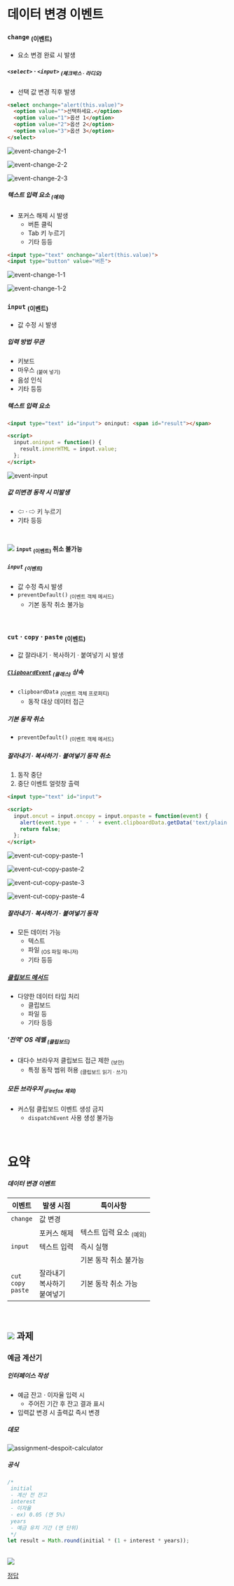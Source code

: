 데이터 변경 이벤트
====

### `change` <sub>(이벤트)</sub>
- 요소 변경 완료 시 발생

##### `<select>` · `<input>` <sub>(체크박스 · 라디오)</sub>
- 선택 값 변경 직후 발생
```html
<select onchange="alert(this.value)">
  <option value="">선택하세요.</option>
  <option value="1">옵션 1</option>
  <option value="2">옵션 2</option>
  <option value="3">옵션 3</option>
</select>
```

![event-change-2-1](../../images/02/04/03/event-change-2-1.png)

![event-change-2-2](../../images/02/04/03/event-change-2-2.png)

![event-change-2-3](../../images/02/04/03/event-change-2-3.png)

##### 텍스트 입력 요소 <sub>(예외)</sub>
- 포커스 해제 시 발생
  - 버튼 클릭
  - Tab 키 누르기
  - 기타 등등
```html
<input type="text" onchange="alert(this.value)">
<input type="button" value="버튼">
```

![event-change-1-1](../../images/02/04/03/event-change-1-1.png)

![event-change-1-2](../../images/02/04/03/event-change-1-2.png)

### `input` <sub>(이벤트)</sub>
- 값 수정 시 발생

##### 입력 방법 무관
- 키보드
- 마우스 <sub>(붙여 넣기)</sub>
- 음성 인식
- 기타 등등

##### 텍스트 입력 요소
```html
<input type="text" id="input"> oninput: <span id="result"></span>

<script>
  input.oninput = function() {
    result.innerHTML = input.value;
  };
</script>
```

![event-input](../../images/02/04/03/event-input.png)

##### 값 미변경 동작 시 미발생
- ⇦ · ⇨ 키 누르기
- 기타 등등

<br />

<img src="../../images/commons/icons/circle-exclamation-solid.svg" /> **`input` <sub>(이벤트)</sub> 취소 불가능**

##### `input` <sub>(이벤트)</sub>
- 값 수정 즉시 발생
- `preventDefault()` <sub>(이벤트 객체 메서드)</sub>
  - 기본 동작 취소 불가능

<br />

### `cut` · `copy` · `paste` <sub>(이벤트)</sub>
- 값 잘라내기 · 복사하기 · 붙여넣기 시 발생

##### [`ClipboardEvent`](https://www.w3.org/TR/clipboard-apis/#clipboard-event-interfaces) <sub>(클래스)</sub> 상속
- `clipboardData` <sub>(이벤트 객체 프로퍼티)</sub>
  - 동작 대상 데이터 접근

##### 기본 동작 취소
- `preventDefault()` <sub>(이벤트 객체 메서드)</sub>

##### 잘라내기 · 복사하기 · 붙여넣기 동작 취소
1. 동작 중단
2. 중단 이벤트 얼럿창 출력
```html
<input type="text" id="input">

<script>
  input.oncut = input.oncopy = input.onpaste = function(event) {
    alert(event.type + ' - ' + event.clipboardData.getData('text/plain'));
    return false;
  };
</script>
```

![event-cut-copy-paste-1](../../images/02/04/03/event-cut-copy-paste-1.png)

![event-cut-copy-paste-2](../../images/02/04/03/event-cut-copy-paste-2.png)

![event-cut-copy-paste-3](../../images/02/04/03/event-cut-copy-paste-3.png)

![event-cut-copy-paste-4](../../images/02/04/03/event-cut-copy-paste-4.png)

##### 잘라내기 · 복사하기 · 붙여넣기 동작
- 모든 데이터 가능
  - 텍스트
  - 파일 <sub>(OS 파일 매니저)</sub>
  - 기타 등등

##### [클립보드 메서드](https://www.w3.org/TR/clipboard-apis/#dfn-datatransfer)
- 다양한 데이터 타입 처리
  - 클립보드
  - 파일 등
  - 기타 등등

##### '전역' OS 레벨 <sub>(클립보드)</sub>
- 대다수 브라우저 클립보드 접근 제한 <sub>(보안)</sub>
  - 특정 동작 범위 허용 <sub>(클립보드 읽기 · 쓰기)</sub>

##### 모든 브라우저 <sub>(Firefox 제외)</sub>
- 커스텀 클립보드 이벤트 생성 금지
  - `dispatchEvent` 사용 생성 불가능

<br />

요약
====

##### 데이터 변경 이벤트

|이벤트|발생 시점|특이사항|
|---|---|---|
|`change`|값 변경||
||포커스 해제|텍스트 입력 요소 <sub>(예외)</sub>|
|`input`|텍스트 입력|즉시 실행|
|||기본 동작 취소 불가능|
|`cut`<br />`copy`<br />`paste`|잘라내기<br />복사하기<br />붙여넣기<br />|기본 동작 취소 가능|

<br />

## <img src="../../images/commons/icons/circle-check-solid.svg" /> 과제

### 예금 계산기

##### 인터페이스 작성
- 예금 잔고 · 이자율 입력 시
  - 주어진 기간 후 잔고 결과 표시
- 입력값 변경 시 출력값 즉시 변경

##### 데모

![assignment-despoit-calculator](../../images/02/04/03/assignment-despoit-calculator.png)

##### 공식

```javascript
/*
 initial
 - 계산 전 잔고
 interest
 - 이자율
 - ex) 0.05 (연 5%)
 years
 - 예금 유치 기간 (연 단위)
 */
let result = Math.round(initial * (1 + interest * years));
```

<br />

<img src="../../images/commons/icons/circle-answer.svg" />

[정답](https://plnkr.co/edit/Ee0bB2KTxbLFQ8eQ?p=preview)

